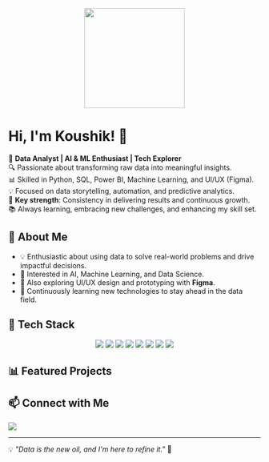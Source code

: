 <p align="center">
   <img src="https://your-image-link.com" width="200">
</p>

# Hi, I'm Koushik! 👋  

🚀 **Data Analyst | AI & ML Enthusiast | Tech Explorer**  
🔍 Passionate about transforming raw data into meaningful insights.  
📊 Skilled in Python, SQL, Power BI, Machine Learning, and UI/UX (Figma).  
💡 Focused on data storytelling, automation, and predictive analytics.  
💪 **Key strength**: Consistency in delivering results and continuous growth.  
📚 Always learning, embracing new challenges, and enhancing my skill set.  

## 📌 About Me  
- 💡 Enthusiastic about using data to solve real-world problems and drive impactful decisions.  
- 🎯 Interested in AI, Machine Learning, and Data Science.  
- 🎨 Also exploring UI/UX design and prototyping with **Figma**.  
- 🌱 Continuously learning new technologies to stay ahead in the data field.  

## 🔧 Tech Stack  
<p align="center">
  <img src="https://img.shields.io/badge/Python-3776AB?style=for-the-badge&logo=python&logoColor=white">
  <img src="https://img.shields.io/badge/SQL-4479A1?style=for-the-badge&logo=postgresql&logoColor=white">
  <img src="https://img.shields.io/badge/PowerBI-F2C811?style=for-the-badge&logo=powerbi&logoColor=black">
  <img src="https://img.shields.io/badge/Tableau-E97627?style=for-the-badge&logo=tableau&logoColor=white">
  <img src="https://img.shields.io/badge/Machine_Learning-FF6F00?style=for-the-badge&logo=scikitlearn&logoColor=white">
  <img src="https://img.shields.io/badge/Deep_Learning-764ABC?style=for-the-badge&logo=pytorch&logoColor=white">
  <img src="https://img.shields.io/badge/AI-008080?style=for-the-badge&logo=openai&logoColor=white">
  <img src="https://img.shields.io/badge/Figma-F24E1E?style=for-the-badge&logo=figma&logoColor=white">
</p>

## 📊 Featured Projects  

## 📫 Connect with Me  
<p
   <a href="https://www.linkedin.com/in/koushik-m-370b00253/">
      <img src="https://img.shields.io/badge/LinkedIn-0A66C2?style=for-the-badge&logo=linkedin&logoColor=white">
   </a>
</p>

---

💡 _"Data is the new oil, and I'm here to refine it."_ 🚀  
